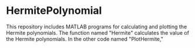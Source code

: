 # HermitePolynomial
This repository includes MATLAB programs for calculating and plotting the Hermite polynomials. The function named "Hermite" calculates the value of the Hermite polynomials. In the other code named "PlotHermite," 

